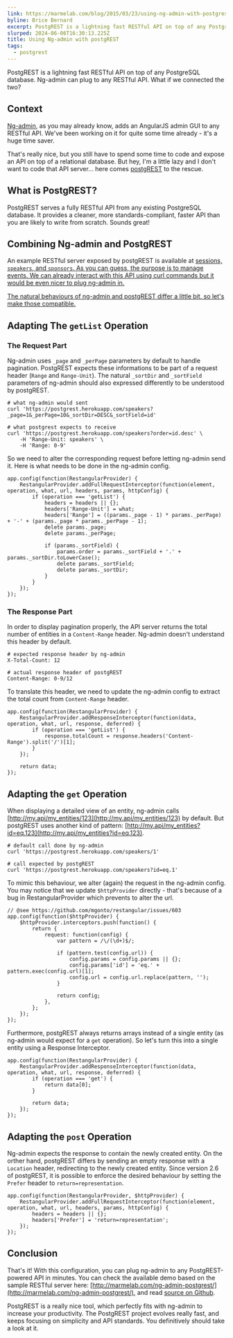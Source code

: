 ```yaml
---
link: https://marmelab.com/blog/2015/03/23/using-ng-admin-with-postgrest.html
byline: Brice Bernard
excerpt: PostgREST is a lightning fast RESTful API on top of any PostgreSQL database. Ng-admin can plug to any RESTful API. What if we connected the two?
slurped: 2024-06-06T16:30:13.225Z
title: Using Ng-admin with postgREST
tags:
  - postgrest
---
```


PostgREST is a lightning fast RESTful API on top of any PostgreSQL database. Ng-admin can plug to any RESTful API. What if we connected the two?

## [](https://marmelab.com/blog/2015/03/23/using-ng-admin-with-postgrest.html#context)Context

[Ng-admin](https://github.com/marmelab/ng-admin), as you may already know, adds an AngularJS admin GUI to any RESTful API. We've been working on it for quite some time already - it's a huge time saver.

That's really nice, but you still have to spend some time to code and expose an API on top of a relational database. But hey, I'm a little lazy and I don't want to code that API server... here comes [postgREST](https://github.com/begriffs/postgrest) to the rescue.

## [](https://marmelab.com/blog/2015/03/23/using-ng-admin-with-postgrest.html#what-is-postgrest)What is PostgREST?

PostgREST serves a fully RESTful API from any existing PostgreSQL database. It provides a cleaner, more standards-compliant, faster API than you are likely to write from scratch. Sounds great!

## [](https://marmelab.com/blog/2015/03/23/using-ng-admin-with-postgrest.html#combining-ng-admin-and-postgrest)Combining Ng-admin and PostgREST

An example RESTful server exposed by postgREST is available at [sessions, `speakers`, and `sponsors`. As you can guess, the purpose is to manage events. We can already interact with this API using curl commands but it would be even nicer to plug ng-admin in.](https://marmelab.com/blog/2015/03/23/%22%3Ehttps://postgrest.herokuapp.com/%3C/a%3E.%20The%20underlying%20database%20contains%203%20tables:%20%3Ccode%20class=)

[The natural behaviours of ng-admin and postgREST differ a little bit, so let's make those compatible.](https://marmelab.com/blog/2015/03/23/%22%3Ehttps://postgrest.herokuapp.com/%3C/a%3E.%20The%20underlying%20database%20contains%203%20tables:%20%3Ccode%20class=)

## [](https://marmelab.com/blog/2015/03/23/using-ng-admin-with-postgrest.html#adapting-the-code-classlanguage-textgetlistcode-operation)Adapting The `getList` Operation

### [](https://marmelab.com/blog/2015/03/23/using-ng-admin-with-postgrest.html#the-request-part)The Request Part

Ng-admin uses `_page` and `_perPage` parameters by default to handle pagination. PostgREST expects these informations to be part of a request header (`Range` and `Range-Unit`). The natural `_sortDir` and `_sortField` parameters of ng-admin should also expressed differently to be understood by postgREST.

```
# what ng-admin would sent
curl 'https://postgrest.herokuapp.com/speakers?_page=1&_perPage=10&_sortDir=DESC&_sortField=id'

# what postgrest expects to receive
curl 'https://postgrest.herokuapp.com/speakers?order=id.desc' \
    -H 'Range-Unit: speakers' \
    -H 'Range: 0-9'
```

So we need to alter the corresponding request before letting ng-admin send it. Here is what needs to be done in the ng-admin config.

```
app.config(function(RestangularProvider) {
    RestangularProvider.addFullRequestInterceptor(function(element, operation, what, url, headers, params, httpConfig) {
        if (operation === 'getList') {
            headers = headers || {};
            headers['Range-Unit'] = what;
            headers['Range'] = ((params._page - 1) * params._perPage) + '-' + (params._page * params._perPage - 1);
            delete params._page;
            delete params._perPage;

            if (params._sortField) {
                params.order = params._sortField + '.' + params._sortDir.toLowerCase();
                delete params._sortField;
                delete params._sortDir;
            }
        }
    });
});
```

### [](https://marmelab.com/blog/2015/03/23/using-ng-admin-with-postgrest.html#the-response-part)The Response Part

In order to display pagination properly, the API server returns the total number of entities in a `Content-Range` header. Ng-admin doesn't understand this header by default.

```
# expected response header by ng-admin
X-Total-Count: 12

# actual response header of postgREST
Content-Range: 0-9/12
```

To translate this header, we need to update the ng-admin config to extract the total count from `Content-Range` header.

```
app.config(function(RestangularProvider) {
    RestangularProvider.addResponseInterceptor(function(data, operation, what, url, response, deferred) {
        if (operation === 'getList') {
            response.totalCount = response.headers('Content-Range').split('/')[1];
        }
    });

    return data;
});
```

## [](https://marmelab.com/blog/2015/03/23/using-ng-admin-with-postgrest.html#adapting-the-code-classlanguage-textgetcode-operation)Adapting the `get` Operation

When displaying a detailed view of an entity, ng-admin calls [http://my.api/my_entities/123](http://my.api/my_entities/123) by default. But postgREST uses another kind of pattern: [http://my.api/my_entities?id=eq.123](http://my.api/my_entities?id=eq.123).

```
# default call done by ng-admin
curl 'https://postgrest.herokuapp.com/speakers/1'

# call expected by postgREST
curl 'https://postgrest.herokuapp.com/speakers?id=eq.1'
```

To mimic this behaviour, we alter (again) the request in the ng-admin config. You may notice that we update `$httpProvider` directly - that's because of a bug in RestangularProvider which prevents to alter the url.

```
// @see https://github.com/mgonto/restangular/issues/603
app.config(function($httpProvider) {
    $httpProvider.interceptors.push(function() {
        return {
            request: function(config) {
                var pattern = /\/(\d+)$/;

                if (pattern.test(config.url)) {
                    config.params = config.params || {};
                    config.params['id'] = 'eq.' + pattern.exec(config.url)[1];
                    config.url = config.url.replace(pattern, '');
                }

                return config;
            },
        };
    });
});
```

Furthermore, postgREST always returns arrays instead of a single entity (as ng-admin would expect for a `get` operation). So let's turn this into a single entity using a Response Interceptor.

```
app.config(function(RestangularProvider) {
    RestangularProvider.addResponseInterceptor(function(data, operation, what, url, response, deferred) {
        if (operation === 'get') {
            return data[0];
        }

        return data;
    });
});
```

## [](https://marmelab.com/blog/2015/03/23/using-ng-admin-with-postgrest.html#adapting-the-code-classlanguage-textpostcode-operation)Adapting the `post` Operation

Ng-admin expects the response to contain the newly created entity. On the orther hand, postgREST differs by sending an empty response with a `Location` header, redirecting to the newly created entity. Since version 2.6 of postgREST, it is possible to enforce the desired behaviour by setting the `Prefer` header to `return=representation`.

```
app.config(function(RestangularProvider, $httpProvider) {
    RestangularProvider.addFullRequestInterceptor(function(element, operation, what, url, headers, params, httpConfig) {
        headers = headers || {};
        headers['Prefer'] = 'return=representation';
    });
});
```

## [](https://marmelab.com/blog/2015/03/23/using-ng-admin-with-postgrest.html#conclusion)Conclusion

That's it! With this configuration, you can plug ng-admin to any PostgREST-powered API in minutes. You can check the available demo based on the sample RESTful server here: [http://marmelab.com/ng-admin-postgrest/](http://marmelab.com/ng-admin-postgrest/), and read [source on Github](https://github.com/marmelab/ng-admin-postgrest).

PostgREST is a really nice tool, which perfectly fits with ng-admin to increase your productivity. The PostgREST project evolves really fast, and keeps focusing on simplicity and API standards. You definitively should take a look at it.